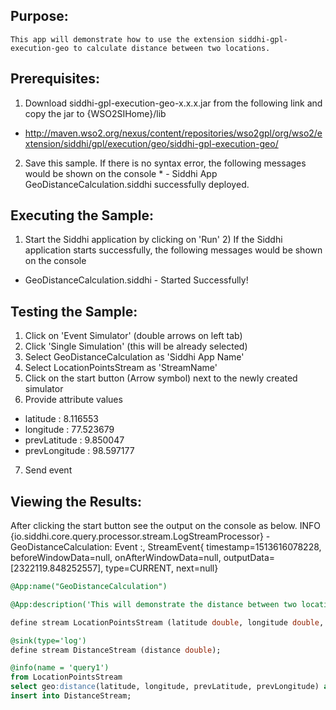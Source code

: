 
## Purpose:

	This app will demonstrate how to use the extension siddhi-gpl-execution-geo to calculate distance between two locations.

## Prerequisites:
1. Download siddhi-gpl-execution-geo-x.x.x.jar from the following link and copy the jar to  {WSO2SIHome}/lib
- http://maven.wso2.org/nexus/content/repositories/wso2gpl/org/wso2/extension/siddhi/gpl/execution/geo/siddhi-gpl-execution-geo/

2. Save this sample. If there is no syntax error, the following messages would be shown on the console
	     * - Siddhi App GeoDistanceCalculation.siddhi successfully deployed.

## Executing the Sample:
1) Start the Siddhi application by clicking on 'Run'
	2) If the Siddhi application starts successfully, the following messages would be shown on the console
* GeoDistanceCalculation.siddhi - Started Successfully!

## Testing the Sample:
1) Click on 'Event Simulator' (double arrows on left tab)
2) Click 'Single Simulation' (this will be already selected)
3) Select GeoDistanceCalculation as 'Siddhi App Name'
4) Select LocationPointsStream as 'StreamName'
5) Click on the start button (Arrow symbol) next to the newly created simulator
6) Provide attribute values
- latitude : 8.116553
- longitude : 77.523679
- prevLatitude : 9.850047
- prevLongitude : 98.597177
7) Send event

## Viewing the Results:
After clicking the start button see the output on the console as below.
INFO {io.siddhi.core.query.processor.stream.LogStreamProcessor} - GeoDistanceCalculation: Event :, StreamEvent{ timestamp=1513616078228, beforeWindowData=null, onAfterWindowData=null, outputData=[2322119.848252557], type=CURRENT, next=null}


```sql
@App:name("GeoDistanceCalculation")

@App:description('This will demonstrate the distance between two locations')

define stream LocationPointsStream (latitude double, longitude double, prevLatitude double, prevLongitude double);

@sink(type='log')
define stream DistanceStream (distance double);

@info(name = 'query1')
from LocationPointsStream
select geo:distance(latitude, longitude, prevLatitude, prevLongitude) as distance
insert into DistanceStream;
```
